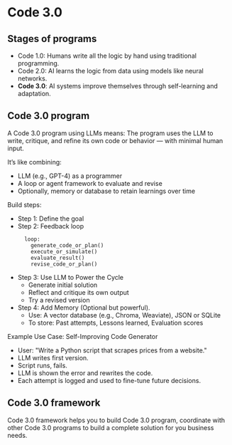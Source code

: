# Code 3.0
## Stages of programs
- Code 1.0: Humans write all the logic by hand using traditional programming.
- Code 2.0: AI learns the logic from data using models like neural networks.
- **Code 3.0**: AI systems improve themselves through self-learning and adaptation.

## Code 3.0 program
A Code 3.0 program using LLMs means:
  The program uses the LLM to write, critique, and refine its own code or behavior — with minimal human input.

It’s like combining:
- LLM (e.g., GPT-4) as a programmer
- A loop or agent framework to evaluate and revise
- Optionally, memory or database to retain learnings over time

Build steps:
- Step 1: Define the goal
- Step 2: Feedback loop
    ```
      loop:
        generate_code_or_plan()
        execute_or_simulate()
        evaluate_result()
        revise_code_or_plan()
    ```
- Step 3: Use LLM to Power the Cycle
    - Generate initial solution
    - Reflect and critique its own output
    - Try a revised version
- Step 4: Add Memory (Optional but powerful).
    - Use: A vector database (e.g., Chroma, Weaviate), JSON or SQLite
    - To store: Past attempts, Lessons learned, Evaluation scores

Example Use Case: Self-Improving Code Generator
- User: "Write a Python script that scrapes prices from a website."
- LLM writes first version.
- Script runs, fails.
- LLM is shown the error and rewrites the code.
- Each attempt is logged and used to fine-tune future decisions.

## Code 3.0 framework
Code 3.0 framework helps you to build Code 3.0 program, coordinate with other Code 3.0 programs to build a complete solution for you business needs.


